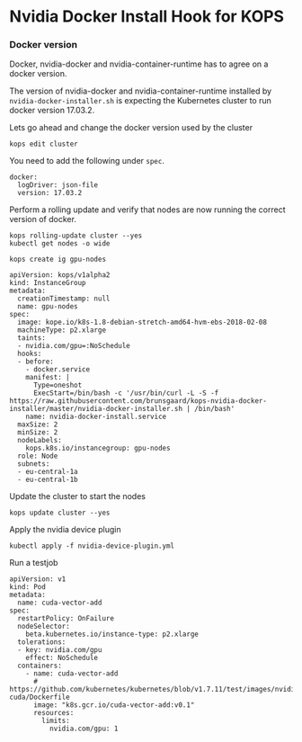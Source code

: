 # Nvidia Docker Install Hook for KOPS


### Docker version
Docker, nvidia-docker and nvidia-container-runtime has to agree on a docker version.

The version of nvidia-docker and nvidia-container-runtime installed by
`nvidia-docker-installer.sh` is expecting the Kubernetes cluster to run docker
version 17.03.2.

Lets go ahead and change the docker version used by the cluster

```
kops edit cluster
```

You need to add the following under `spec`.

```
docker:
  logDriver: json-file
  version: 17.03.2
```

Perform a rolling update and verify that nodes are now running the correct
version of docker.

```
kops rolling-update cluster --yes
kubectl get nodes -o wide
```


```
kops create ig gpu-nodes
```

```
apiVersion: kops/v1alpha2
kind: InstanceGroup
metadata:
  creationTimestamp: null
  name: gpu-nodes
spec:
  image: kope.io/k8s-1.8-debian-stretch-amd64-hvm-ebs-2018-02-08
  machineType: p2.xlarge
  taints:
  - nvidia.com/gpu=:NoSchedule
  hooks:
  - before:
    - docker.service
    manifest: |
      Type=oneshot
      ExecStart=/bin/bash -c '/usr/bin/curl -L -S -f https://raw.githubusercontent.com/brunsgaard/kops-nvidia-docker-installer/master/nvidia-docker-installer.sh | /bin/bash'
    name: nvidia-docker-install.service
  maxSize: 2
  minSize: 2
  nodeLabels:
    kops.k8s.io/instancegroup: gpu-nodes
  role: Node
  subnets:
  - eu-central-1a
  - eu-central-1b
```

Update the cluster to start the nodes
```
kops update cluster --yes
```

Apply the nvidia device plugin

```
kubectl apply -f nvidia-device-plugin.yml
```

Run a testjob

```
apiVersion: v1
kind: Pod
metadata:
  name: cuda-vector-add
spec:
  restartPolicy: OnFailure
  nodeSelector:
    beta.kubernetes.io/instance-type: p2.xlarge
  tolerations:
  - key: nvidia.com/gpu
    effect: NoSchedule
  containers:
    - name: cuda-vector-add
      # https://github.com/kubernetes/kubernetes/blob/v1.7.11/test/images/nvidia-cuda/Dockerfile
      image: "k8s.gcr.io/cuda-vector-add:v0.1"
      resources:
        limits:
          nvidia.com/gpu: 1
```
